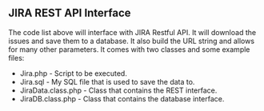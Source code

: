## JIRA REST API Interface
The code list above will interface with JIRA Restful API. It will download the issues and save them to a database. It also build the URL string and allows for many other parameters. It comes with two classes and some example files:
* Jira.php - Script to be executed.
* Jira.sql - My SQL file that is used to save the data to.
* JiraData.class.php - Class that contains the REST interface.
* JiraDB.class.php - Class that contains the database interface.

